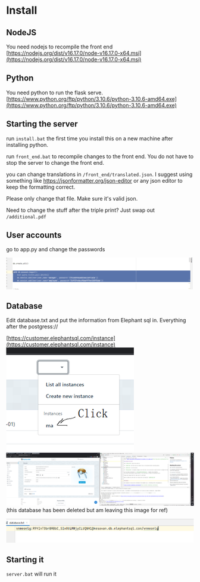 # Install

## NodeJS

You need nodejs to recompile the front
end [https://nodejs.org/dist/v16.17.0/node-v16.17.0-x64.msi](https://nodejs.org/dist/v16.17.0/node-v16.17.0-x64.msi)

## Python

You need python to run the flask
serve. [https://www.python.org/ftp/python/3.10.6/python-3.10.6-amd64.exe](https://www.python.org/ftp/python/3.10.6/python-3.10.6-amd64.exe)

## Starting the server

 

run `install.bat` the first time you install this on a new machine after installing python.



run `front_end.bat` to recompile changes to the front end. You do not have to stop the server to change the front end.


you can change translations in `/front_end/translated.json`. I suggest using something
like https://jsonformatter.org/json-editor or any json editor to keep the formatting correct.

Please only change that file. Make sure it's valid json.

Need to change the stuff after the triple print? Just swap out `/additional.pdf`


## User accounts

go to app.py and change the passwords

![img_3.png](img_3.png)

## Database

Edit database.txt and put the information from Elephant sql in. Everything after the postgress:// 

[https://customer.elephantsql.com/instance](https://customer.elephantsql.com/instance)
![img_1.png](img_1.png)
![img.png](img.png) (this database has been deleted but am leaving this image for ref)

![img_2.png](img_2.png)

## Starting it

`server.bat` will run it